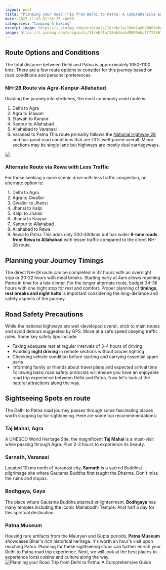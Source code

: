 ```yaml
---
layout: post
title: "Planning your Road Trip from Delhi to Patna: A Comprehensive Guide"
date: 2023-11-09 01:36:25 +0000
categories: "Camping & hiking"
excerpt_image: https://i.pinimg.com/originals/18/eb/1a/18eb1aabd9809ebaff723367963c682d.png
image: https://i.pinimg.com/originals/18/eb/1a/18eb1aabd9809ebaff723367963c682d.png
---
```


## Route Options and Conditions 
The total distance between Delhi and Patna is approximately 1050-1100 kms. There are a few route options to consider for this journey based on road conditions and personal preferences. 
### **NH-28 Route via Agra-Kanpur-Allahabad**
Dividing the journey into stretches, the most commonly used route is: 
1. Delhi to Agra 
2. Agra to Etawah
3. Etawah to Kanpur  
4. Kanpur to Allahabad
5. Allahabad to Varanasi
6. Varanasi to Patna
This route primarily follows the [National Highway 28](https://travelokla.github.io/2023-12-23-d-xe9couvrir-la-hongrie-saveurs-histoire-et-magnificence/) and has good road conditions that are 70% well-paved overall. Minor sections may be single lane but highways are mostly dual carriageways. 

![](https://2.bp.blogspot.com/-g2SikungI9M/WgwgWvwWptI/AAAAAAAA6Vc/D82Ksg5bBNM7zEzITWru2iYeuLx6CQxSgCLcBGAs/s1600/patna.jpg)
### **Alternate Route via Rewa with Less Traffic**  
For those seeking a more scenic drive with less traffic congestion, an alternate option is:
1. Delhi to Agra  
2. Agra to Gwalior
3. Gwalior to Jhansi  
4. Jhansi to Kalpi
5. Kalpi to Jhansi
6. Jhansi to Kanpur
7. Kanpur to Allahabad  
8. Allahabad to Rewa
9. Rewa to Patna
This adds only 200-300kms but has wider **6-lane roads from Rewa to Allahabad** with lesser traffic compared to the direct NH-28 route.
## Planning your Journey Timings
The direct NH-28 route can be completed in 32 hours with an overnight stop or 20-22 hours with meal breaks. Starting early at 4am allows reaching Patna in time for a late dinner. 
For the longer alternate route, budget 34-38 hours with one night stop for rest and comfort. 
Proper planning of **timings, rest breaks and night halts** is important considering the long-distance and safety aspects of the journey.
## Road Safety Precautions
While the national highways are well-developed overall, stick to main routes and avoid detours suggested by GPS. Move at a safe speed obeying traffic rules. Some key safety tips include:
- Taking adequate rest at regular intervals of 3-4 hours of driving  
- Avoiding **night driving** in remote sections without proper lighting
- Checking vehicle condition before starting and carrying essential spare parts
- Informing family or friends about travel plans and expected arrival time
Following basic road safety protocols will ensure you have an enjoyable road trip experience between Delhi and Patna. Now let's look at the natural attractions along the way.
## Sightseeing Spots en route 
The Delhi to Patna road journey passes through some fascinating places worth stopping by for sightseeing. Here are some top recommmendations:
### **Taj Mahal, Agra** 
A UNESCO World Heritage Site, the magnificent **Taj Mahal** is a must-visit while passing through Agra. Plan 2-3 hours to experience its beauty. 
### **Sarnath, Varanasi**
Located 10kms north of Varanasi city, **Sarnath** is a sacred Buddhist pilgrimage site where Gautama Buddha first taught the Dharma. Don't miss the ruins and stupas.
### **Bodhgaya, Gaya** 
The place where Gautama Buddha attained enlightenment, **Bodhgaya** has many temples including the iconic Mahabodhi Temple. Allot half a day for this spiritual destination.
### **Patna Museum**
Housing rare artifacts from the Mauryan and Gupta periods, **Patna Museum** showcases Bihar's rich historical heritage. It's worth an hour's visit upon reaching Patna.
Planning for these sightseeing stops can further enrich your Delhi to Patna road trip experience. Next, we will look at the best places to experience local cuisine and culture along the way.
![Planning your Road Trip from Delhi to Patna: A Comprehensive Guide](https://i.pinimg.com/originals/18/eb/1a/18eb1aabd9809ebaff723367963c682d.png)